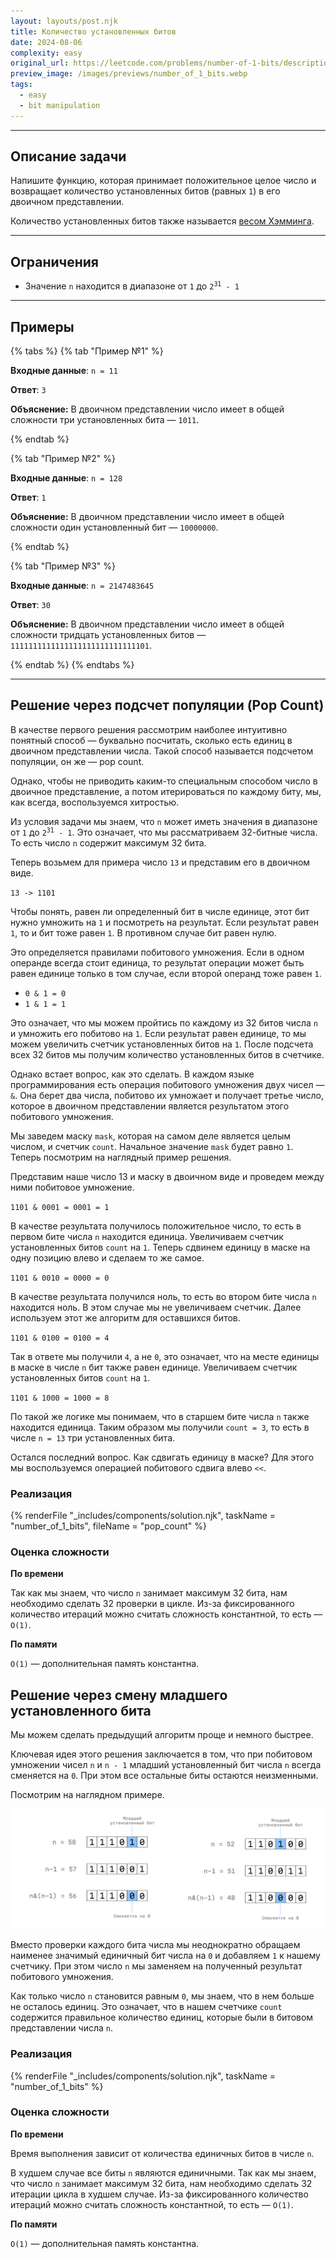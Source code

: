 ```yaml
---
layout: layouts/post.njk
title: Количество установленных битов
date: 2024-08-06
complexity: easy
original_url: https://leetcode.com/problems/number-of-1-bits/description/
preview_image: /images/previews/number_of_1_bits.webp
tags:
  - easy
  - bit manipulation
---
```


---

## Описание задачи

Напишите функцию, которая принимает положительное целое число и возвращает количество
установленных битов (равных `1`) в его двоичном представлении.

Количество установленных битов также называется [весом Хэмминга](https://en.wikipedia.org/wiki/Hamming_weight).

---

## Ограничения

- Значение `n` находится в диапазоне от `1` до <code>2<sup>31</sup> - 1</code>

---

## Примеры

{% tabs %}
{% tab "Пример №1" %}

**Входные данные**: `n = 11`

**Ответ**: `3`

**Объяснение:** В двоичном представлении число имеет в общей сложности три установленных бита — `1011`.

{% endtab %}

{% tab "Пример №2" %}

**Входные данные**: `n = 128`

**Ответ**: `1`

**Объяснение:** В двоичном представлении число имеет в общей сложности один установленный бит — `10000000`.

{% endtab %}

{% tab "Пример №3" %}

**Входные данные**: `n = 2147483645`

**Ответ**: `30`

**Объяснение:** В двоичном представлении число имеет в общей сложности тридцать установленных
битов — `1111111111111111111111111111101`.

{% endtab %}
{% endtabs %}

---

## Решение через подсчет популяции (Pop Count)

В качестве первого решения рассмотрим наиболее интуитивно понятный способ — буквально посчитать, сколько есть единиц в
двоичном представлении числа. Такой способ называется подсчетом популяции, он же — pop count.

Однако, чтобы не приводить каким-то специальным способом число в двоичное представление, а потом итерироваться по
каждому биту, мы, как всегда, воспользуемся хитростью.

Из условия задачи мы знаем, что `n` может иметь значения в диапазоне от `1` до <code>2<sup>31</sup> - 1</code>.
Это означает, что мы рассматриваем 32-битные числа. То есть число `n` содержит максимум 32 бита.

Теперь возьмем для примера число `13` и представим его в двоичном виде.

`13 -> 1101`

Чтобы понять, равен ли определенный бит в числе единице, этот бит нужно умножить на `1` и посмотреть на результат.
Если результат равен `1`, то и бит тоже равен `1`. В противном случае бит равен нулю.

Это определяется правилами побитового умножения. Если в одном операнде всегда стоит единица, то результат
операции может быть равен единице только в том случае, если второй операнд тоже равен `1`.

- `0 & 1 = 0`
- `1 & 1 = 1`

Это означает, что мы можем пройтись по каждому из 32 битов числа `n` и умножить его побитово на `1`.
Если результат равен единице, то мы можем увеличить счетчик установленных битов на `1`.
После подсчета всех 32 битов мы получим количество установленных битов в счетчике.

Однако встает вопрос, как это сделать.
В каждом языке программирования есть операция побитового умножения двух чисел — `&`.
Она берет два числа, побитово их умножает и получает третье число, которое в двоичном представлении является результатом
этого побитового умножения.

Мы заведем маску `mask`, которая на самом деле является целым числом, и счетчик `count`.
Начальное значение `mask` будет равно `1`. Теперь посмотрим на наглядный пример решения.

Представим наше число 13 и маску в двоичном виде и проведем между ними побитовое умножение.

`1101 & 0001 = 0001 = 1`

В качестве результата получилось положительное число, то есть в первом бите числа `n` находится единица.
Увеличиваем счетчик установленных битов `count` на `1`.
Теперь сдвинем единицу в маске на одну позицию влево и сделаем то же самое.

`1101 & 0010 = 0000 = 0`

В качестве результата получился ноль, то есть во втором бите числа `n` находится ноль.
В этом случае мы не увеличиваем счетчик.
Далее используем этот же алгоритм для оставшихся битов.

`1101 & 0100 = 0100 = 4`

Так в ответе мы получили `4`, а не `0`, это означает, что на месте единицы в маске в числе `n` бит также равен единице.
Увеличиваем счетчик установленных битов `count` на `1`.

`1101 & 1000 = 1000 = 8`

По такой же логике мы понимаем, что в старшем бите числа `n` также находится единица.
Таким образом мы получили `count = 3`, то есть в числе `n = 13` три установленных бита.

Остался последний вопрос. Как сдвигать единицу в маске?
Для этого мы воспользуемся операцией побитового сдвига влево `<<`.

### Реализация

{% renderFile "_includes/components/solution.njk", taskName = "number_of_1_bits", fileName = "pop_count" %}

### Оценка сложности

**По времени**

Так как мы знаем, что число `n` занимает максимум 32 бита, нам необходимо сделать 32 проверки в цикле.
Из-за фиксированного количество итераций можно считать сложность константной, то есть — `O(1)`.

**По памяти**

`O(1)` — дополнительная память константна.

## Решение через смену младшего установленного бита

Мы можем сделать предыдущий алгоритм проще и немного быстрее.

Ключевая идея этого решения заключается в том, что при побитовом умножении чисел `n` и `n - 1` младший установленный бит
числа `n` всегда сменяется на `0`.
При этом все остальные биты остаются неизменными.

Посмотрим на наглядном примере.

![Пример смены младшего установленного бита](/images/resources/number_of_1_bits.jpg)

Вместо проверки каждого бита числа мы неоднократно обращаем наименее значимый единичный бит числа на `0` и добавляем `1` к
нашему счетчику.
При этом число `n` мы заменяем на полученный результат побитового умножения.

Как только число `n` становится равным `0`, мы знаем, что в нем больше не осталось единиц.
Это означает, что в нашем счетчике `count` содержится правильное количество единиц, которые были в битовом представлении числа `n`.

### Реализация

{% renderFile "_includes/components/solution.njk", taskName = "number_of_1_bits" %}

### Оценка сложности

**По времени**

Время выполнения зависит от количества единичных битов в числе `n`.

В худшем случае все биты `n` являются единичными.
Так как мы знаем, что число `n` занимает максимум 32 бита, нам необходимо сделать 32 итерации цикла в худшем случае.
Из-за фиксированного количество итераций можно считать сложность константной, то есть — `O(1)`.

**По памяти**

`O(1)` — дополнительная память константна.